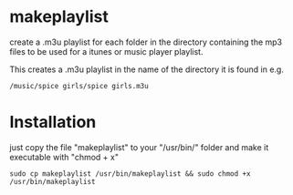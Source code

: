 # makeplaylist
create a .m3u playlist for each folder in the directory containing the mp3 files to be used for a itunes or music player playlist.

This creates a .m3u playlist in the name of the directory it is found in e.g.

```
/music/spice girls/spice girls.m3u
```

# Installation
just copy the file "makeplaylist" to your "/usr/bin/" folder and make it executable with "chmod + x"

`sudo cp makeplaylist /usr/bin/makeplaylist && sudo chmod +x /usr/bin/makeplaylist`

